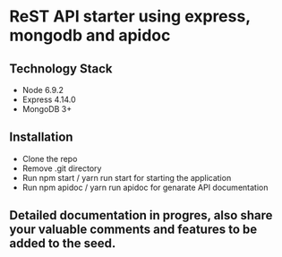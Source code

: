 # ReST API starter using express, mongodb and apidoc

## Technology Stack
* Node 6.9.2
* Express 4.14.0
* MongoDB 3+

## Installation

* Clone the repo
* Remove .git directory
* Run npm start / yarn run start for starting the application
* Run npm apidoc / yarn run apidoc for genarate API documentation

## Detailed documentation in progres, also share your valuable comments and features to be added to the seed.
